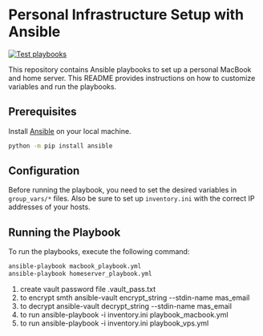 # Personal Infrastructure Setup with Ansible

[![Test playbooks](https://github.com/k4black/personal-infra/actions/workflows/test.yml/badge.svg)](https://github.com/k4black/personal-infra/actions/workflows/test.yml)

This repository contains Ansible playbooks to set up a personal MacBook and home server. 
This README provides instructions on how to customize variables and run the playbooks.


## Prerequisites

Install [Ansible](https://docs.ansible.com/ansible/latest/installation_guide/intro_installation.html) on your local machine.
```bash
python -m pip install ansible
```


## Configuration

Before running the playbook, you need to set the desired variables in `group_vars/*` files.
Also be sure to set up `inventory.ini` with the correct IP addresses of your hosts.


## Running the Playbook

To run the playbooks, execute the following command:
```bash
ansible-playbook macbook_playbook.yml
ansible-playbook homeserver_playbook.yml
```




1. create vault password file .vault_pass.txt
2. to encrypt smth ansible-vault encrypt_string --stdin-name mas_email  
3. to decrypt ansible-vault decrypt_string --stdin-name mas_email
4. to run ansible-playbook -i inventory.ini playbook_macbook.yml  
5. to run ansible-playbook -i inventory.ini playbook_vps.yml  